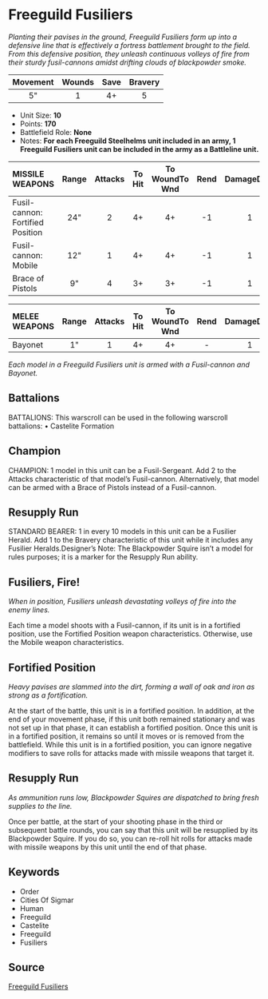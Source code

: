 # Freeguild Fusiliers

_Planting their pavises in the ground, Freeguild Fusiliers form up into a defensive line that is effectively a fortress battlement brought to the field. From this defensive position, they unleash continuous volleys of fire from their sturdy fusil-cannons amidst drifting clouds of blackpowder smoke._


| Movement | Wounds | Save | Bravery |
|:--------:|:------:|:----:|:-------:|
| 5" | 1 | 4+ | 5 |

* Unit Size: **10**
* Points: **170**
* Battlefield Role: **None**
* Notes: **For each Freeguild Steelhelms unit included in an army, 1 Freeguild Fusiliers unit can be included in the army as a Battleline unit.**

| MISSILE WEAPONS | Range | Attacks | To Hit | To WoundTo Wnd | Rend | DamageDmg |
|:---|:--:|:--:|:--:|:--:|:--:|:--:|
| Fusil-cannon: Fortified Position | 24" | 2 | 4+ | 4+ | -1 | 1 |
| Fusil-cannon: Mobile | 12" | 1 | 4+ | 4+ | -1 | 1 |
| Brace of Pistols | 9" | 4 | 3+ | 3+ | -1 | 1 |


| MELEE WEAPONS | Range | Attacks | To Hit | To WoundTo Wnd | Rend | DamageDmg |
|:---|:--:|:--:|:--:|:--:|:--:|:--:|
| Bayonet | 1" | 1 | 4+ | 4+ | - | 1 |


_Each model in a Freeguild Fusiliers unit is armed with a Fusil-cannon and Bayonet._

## Battalions

BATTALIONS: This warscroll can be used in the following warscroll battalions: • Castelite Formation

## Champion

CHAMPION: 1 model in this unit can be a Fusil-Sergeant. Add 2 to the Attacks characteristic of that model’s Fusil-cannon. Alternatively, that model can be armed with a Brace of Pistols instead of a Fusil-cannon.

## Resupply Run

STANDARD BEARER: 1 in every 10 models in this unit can be a Fusilier Herald. Add 1 to the Bravery characteristic of this unit while it includes any Fusilier Heralds.Designer’s Note: The Blackpowder Squire isn’t a model for rules purposes; it is a marker for the Resupply Run ability.

## Fusiliers, Fire!

_When in position, Fusiliers unleash devastating volleys of fire into the enemy lines._

Each time a model shoots with a Fusil-cannon, if its unit is in a fortified position, use the Fortified Position weapon characteristics. Otherwise, use the Mobile weapon characteristics.

## Fortified Position

_Heavy pavises are slammed into the dirt, forming a wall of oak and iron as strong as a fortification._

At the start of the battle, this unit is in a fortified position. In addition, at the end of your movement phase, if this unit both remained stationary and was not set up in that phase, it can establish a fortified position. Once this unit is in a fortified position, it remains so until it moves or is removed from the battlefield. While this unit is in a fortified position, you can ignore negative modifiers to save rolls for attacks made with missile weapons that target it.

## Resupply Run

_As ammunition runs low, Blackpowder Squires are dispatched to bring fresh supplies to the line._

Once per battle, at the start of your shooting phase in the third or subsequent battle rounds, you can say that this unit will be resupplied by its Blackpowder Squire. If you do so, you can re-roll hit rolls for attacks made with missile weapons by this unit until the end of that phase.

## Keywords

* Order
* Cities Of Sigmar
* Human
* Freeguild
* Castelite
* Freeguild
* Fusiliers


## Source

[Freeguild Fusiliers](https://wahapedia.ru/aos3/factions/cities-of-sigmar/Freeguild-Fusiliers)
